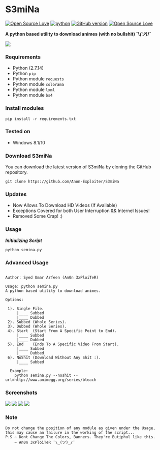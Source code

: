 # S3miNa
[![Open Source Love](https://badges.frapsoft.com/os/v1/open-source.svg?v=102)](https://github.com/ellerbrock/open-source-badge/)
[![python](https://img.shields.io/badge/python-2.7-blue.svg)](https://www.python.org/downloads/)
[![GitHub version](https://d25lcipzij17d.cloudfront.net/badge.svg?id=gh&type=1&v=1.0.1&x2=0)](http://badge.fury.io/gh/boennemann%2Fbadges)
[![Open Source Love](https://badges.frapsoft.com/os/mit/mit.svg?v=102)](https://github.com/ellerbrock/open-source-badge/)

**A python based utility to download animes (with no bullshit) ¯\\_(ツ)_/¯**

<img src="https://i.imgur.com/0bwOcSS.png" />

### Requirements

- Python (2.7.14)
- Python `pip`
- Python module `requests`
- Python module `colorama`
- Python module `lxml`
- Python module `bs4`

### Install modules

	pip install -r requirements.txt
	
### Tested on

- Windows 8.1/10
 
### Download S3miNa

You can download the latest version of S3miNa by cloning the GitHub repository.

	git clone https://github.com/Anon-Exploiter/S3miNa
	
### Updates

- Now Allows To Download HD Videos (If Available)
- Exceptions Covered for both User Interruption && Internel Issues!
- Removed Some Crap! :)


### Usage

***Initializing Script***

	python semina.py
	

### Advanced Usage

<pre><code>
Author: Syed Umar Arfeen (An0n 3xPloiTeR)

Usage: python semina.py
A python based utility to download animes.

Options:

 1). Single File.
  	 |____ Subbed
  	 |____ Dubbed
 2). Subbed (Whole Series).
 3). Dubbed (Whole Series).
 4). Start  (Start From A Specific Point to End).
  	 |____ Subbed
  	 |____ Dubbed
 5). End    (Ends To A Specific Video From Start).
  	 |____ Subbed
  	 |____ Dubbed
 6). NoShit (Download Without Any Shit :).
  	 |____ Subbed
  
  Example:
	python semina.py --noshit --url=http://www.animegg.org/series/bleach 
</code></pre>

### Screenshots

<img src="https://i.imgur.com/9KubVzA.png" />
<img src="https://i.imgur.com/tsPYTg0.png" />
<img src="https://i.imgur.com/QbIGGu2.png" />
<img src="https://i.imgur.com/WMWwQfx.png" />

### Note 
<pre><code>Do not change the position of any module as given under the Usage, this may cause an failure in the working of the script...
P.S ~ Dont Change The Colors, Banners. They're Butiphul like this.
	~ An0n 3xPloiTeR ¯\_(ツ)_/¯
</code></pre>